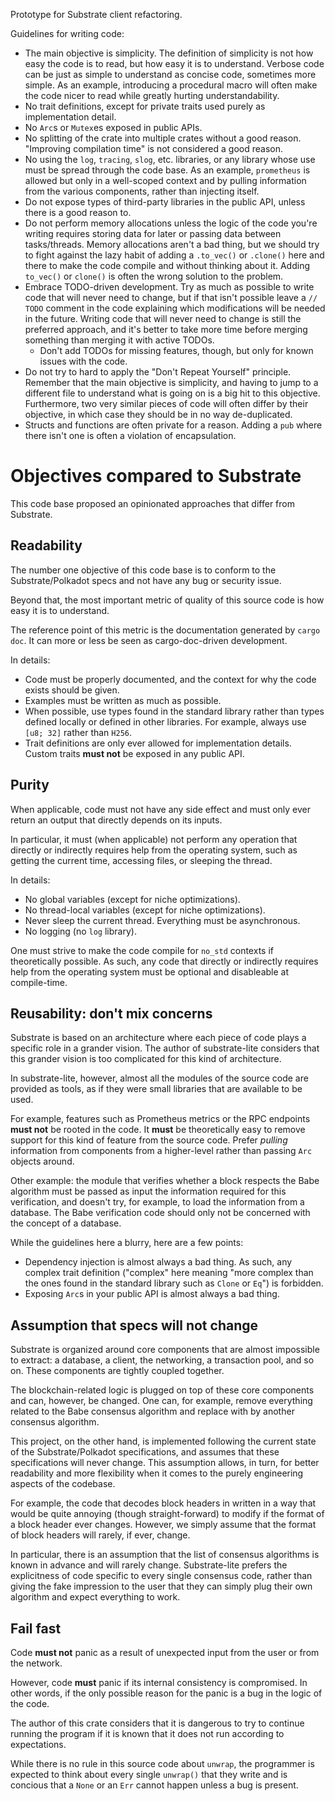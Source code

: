 Prototype for Substrate client refactoring.

Guidelines for writing code:

- The main objective is simplicity. The definition of simplicity is not how easy the code is to read, but how easy it is to understand. Verbose code can be just as simple to understand as concise code, sometimes more simple. As an example, introducing a procedural macro will often make the code nicer to read while greatly hurting understandability.
- No trait definitions, except for private traits used purely as implementation detail.
- No `Arc`s or `Mutex`es exposed in public APIs.
- No splitting of the crate into multiple crates without a good reason. "Improving compilation time" is not considered a good reason.
- No using the `log`, `tracing`, `slog`, etc. libraries, or any library whose use must be spread through the code base. As an example, `prometheus` is allowed but only in a well-scoped context and by pulling information from the various components, rather than injecting itself.
- Do not expose types of third-party libraries in the public API, unless there is a good reason to.
- Do not perform memory allocations unless the logic of the code you're writing requires storing data for later or passing data between tasks/threads. Memory allocations aren't a bad thing, but we should try to fight against the lazy habit of adding a `.to_vec()` or `.clone()` here and there to make the code compile and without thinking about it. Adding `to_vec()` or `clone()` is often the wrong solution to the problem.
- Embrace TODO-driven development. Try as much as possible to write code that will never need to change, but if that isn't possible leave a `// TODO` comment in the code explaining which modifications will be needed in the future. Writing code that will never need to change is still the preferred approach, and it's better to take more time before merging something than merging it with active TODOs.
  - Don't add TODOs for missing features, though, but only for known issues with the code.
- Do not try to hard to apply the "Don't Repeat Yourself" principle. Remember that the main objective is simplicity, and having to jump to a different file to understand what is going on is a big hit to this objective. Furthermore, two very similar pieces of code will often differ by their objective, in which case they should be in no way de-duplicated.
- Structs and functions are often private for a reason. Adding a `pub` where there isn't one is often a violation of encapsulation.

# Objectives compared to Substrate

This code base proposed an opinionated approaches that differ from Substrate.

## Readability

The number one objective of this code base is to conform to the Substrate/Polkadot specs and not have any bug or security issue.

Beyond that, the most important metric of quality of this source code is how easy it is to understand.

The reference point of this metric is the documentation generated by `cargo doc`. It can more or less be seen as cargo-doc-driven development.

In details:

- Code must be properly documented, and the context for why the code exists should be given.
- Examples must be written as much as possible.
- When possible, use types found in the standard library rather than types defined locally or defined in other libraries. For example, always use `[u8; 32]` rather than `H256`.
- Trait definitions are only ever allowed for implementation details. Custom traits **must not** be exposed in any public API.

## Purity

When applicable, code must not have any side effect and must only ever return an output that directly depends on its inputs.

In particular, it must (when applicable) not perform any operation that directly or indirectly requires help from the operating system, such as getting the current time, accessing files, or sleeping the thread.

In details:

- No global variables (except for niche optimizations).
- No thread-local variables (except for niche optimizations).
- Never sleep the current thread. Everything must be asynchronous.
- No logging (no `log` library).

One must strive to make the code compile for `no_std` contexts if theoretically possible. As such, any code that directly or indirectly requires help from the operating system must be optional and disableable at compile-time.

## Reusability: don't mix concerns

Substrate is based on an architecture where each piece of code plays a specific role in a grander vision. The author of substrate-lite considers that this grander vision is too complicated for this kind of architecture.

In substrate-lite, however, almost all the modules of the source code are provided as tools, as if they were small libraries that are available to be used.

For example, features such as Prometheus metrics or the RPC endpoints **must not** be rooted in the code. It **must** be theoretically easy to remove support for this kind of feature from the source code. Prefer *pulling* information from components from a higher-level rather than passing `Arc` objects around.

Other example: the module that verifies whether a block respects the Babe algorithm must be passed as input the information required for this verification, and doesn't try, for example, to load the information from a database. The Babe verification code should only not be concerned with the concept of a database.

While the guidelines here a blurry, here are a few points:

- Dependency injection is almost always a bad thing. As such, any complex trait definition ("complex" here meaning "more complex than the ones found in the standard library such as `Clone` or `Eq`") is forbidden.
- Exposing `Arc`s in your public API is almost always a bad thing.

## Assumption that specs will not change

Substrate is organized around core components that are almost impossible to extract: a database, a client, the networking, a transaction pool, and so on. These components are tightly coupled together.

The blockchain-related logic is plugged on top of these core components and can, however, be changed. One can, for example, remove everything related to the Babe consensus algorithm and replace with by another consensus algorithm.

This project, on the other hand, is implemented following the current state of the Substrate/Polkadot specifications, and assumes that these specifications will never change. This assumption allows, in turn, for better readability and more flexibility when it comes to the purely engineering aspects of the codebase.

For example, the code that decodes block headers in written in a way that would be quite annoying (though straight-forward) to modify if the format of a block header ever changes. However, we simply assume that the format of block headers will rarely, if ever, change.

In particular, there is an assumption that the list of consensus algorithms is known in advance and will rarely change. Substrate-lite prefers the explicitness of code specific to every single consensus code, rather than giving the fake impression to the user that they can simply plug their own algorithm and expect everything to work.

## Fail fast

Code **must not** panic as a result of unexpected input from the user or from the network.

However, code **must** panic if its internal consistency is compromised. In other words, if the only possible reason for the panic is a bug in the logic of the code.

The author of this crate considers that it is dangerous to try to continue running the program if it is known that it does not run according to expectations.

While there is no rule in this source code about `unwrap`, the programmer is expected to think about every single `unwrap()` that they write and is concious that a `None` or an `Err` cannot happen unless a bug is present.
